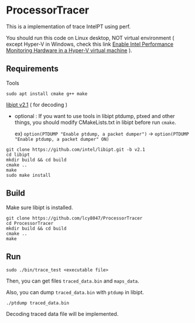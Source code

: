 # ProcessorTracer

This is a implementation of trace IntelPT using perf.

You should run this code on Linux desktop, NOT virtual environment ( except Hyper-V in Windows, check this link [Enable Intel Performance Monitoring Hardware in a Hyper-V virtual machine](https://learn.microsoft.com/en-us/windows-server/virtualization/hyper-v/manage/performance-monitoring-hardware) ).

## Requirements

Tools
``` shell
sudo apt install cmake g++ make
```

[libipt v2.1](https://github.com/intel/libipt.git) ( for decoding )

+ optional : If you want to use tools in libipt ptdump, ptxed and other things, you should modify CMakeLists.txt in libipt before run `cmake`.
    
    ex) `option(PTDUMP "Enable ptdump, a packet dumper")` -> `option(PTDUMP "Enable ptdump, a packet dumper" ON)`
``` shell
git clone https://github.com/intel/libipt.git -b v2.1
cd libipt
mkdir build && cd build
cmake ..
make
sudo make install
```


## Build

Make sure libipt is installed.

``` shell
git clone https://github.com/lcy8047/ProcessorTracer
cd ProcessorTracer
mkdir build && cd build
cmake ..
make
```

## Run

``` shell
sudo ./bin/trace_test <executable file>
```

Then, you can get files `traced_data.bin` and `maps_data`.

Also, you can dump `traced_data.bin` with `ptdump` in libipt.
```shell
./ptdump traced_data.bin
```

Decoding traced data file will be implemented.
